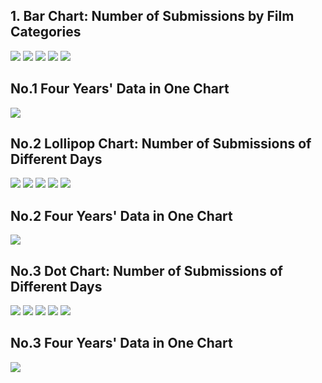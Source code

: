 **1. Bar Chart: Number of Submissions by Film Categories**
------------------------------------------------------------------

![](https://github.com/madelinezL/Austin-Film-Festival/blob/3c169866e2732febe2ebbc7ce5acd1690d303ada/Data%20Visualization/unnamed-chunk-2-1.png)
![](https://github.com/madelinezL/Austin-Film-Festival/blob/3c169866e2732febe2ebbc7ce5acd1690d303ada/Data%20Visualization/unnamed-chunk-2-2.png)
![](https://github.com/madelinezL/Austin-Film-Festival/blob/3c169866e2732febe2ebbc7ce5acd1690d303ada/Data%20Visualization/unnamed-chunk-2-3.png)
![](https://github.com/madelinezL/Austin-Film-Festival/blob/3c169866e2732febe2ebbc7ce5acd1690d303ada/Data%20Visualization/unnamed-chunk-2-4.png)
![](https://github.com/madelinezL/Austin-Film-Festival/blob/3c169866e2732febe2ebbc7ce5acd1690d303ada/Data%20Visualization/unnamed-chunk-2-5.png)

No.1 Four Years' Data in One Chart
-----------------------------------

![](https://github.com/madelinezL/Austin-Film-Festival/blob/3c169866e2732febe2ebbc7ce5acd1690d303ada/Data%20Visualization/unnamed-chunk-3-1.png)

No.2 Lollipop Chart: Number of Submissions of Different Days
------------------------------------------------------------

![](https://github.com/madelinezL/Austin-Film-Festival/blob/3c169866e2732febe2ebbc7ce5acd1690d303ada/Data%20Visualization/unnamed-chunk-4-1.png)
![](https://github.com/madelinezL/Austin-Film-Festival/blob/3c169866e2732febe2ebbc7ce5acd1690d303ada/Data%20Visualization/unnamed-chunk-4-2.png)
![](https://github.com/madelinezL/Austin-Film-Festival/blob/3c169866e2732febe2ebbc7ce5acd1690d303ada/Data%20Visualization/unnamed-chunk-4-3.png)
![](https://github.com/madelinezL/Austin-Film-Festival/blob/3c169866e2732febe2ebbc7ce5acd1690d303ada/Data%20Visualization/unnamed-chunk-4-4.png)
![](https://github.com/madelinezL/Austin-Film-Festival/blob/3c169866e2732febe2ebbc7ce5acd1690d303ada/Data%20Visualization/unnamed-chunk-4-5.png)

No.2 Four Years' Data in One Chart
-----------------------------------

![](https://github.com/madelinezL/Austin-Film-Festival/blob/3c169866e2732febe2ebbc7ce5acd1690d303ada/Data%20Visualization/unnamed-chunk-5-1.png)

No.3 Dot Chart: Number of Submissions of Different Days
-------------------------------------------------------

![](https://github.com/madelinezL/Austin-Film-Festival/blob/3c169866e2732febe2ebbc7ce5acd1690d303ada/Data%20Visualization/unnamed-chunk-6-1.png)
![](https://github.com/madelinezL/Austin-Film-Festival/blob/3c169866e2732febe2ebbc7ce5acd1690d303ada/Data%20Visualization/unnamed-chunk-6-2.png)
![](https://github.com/madelinezL/Austin-Film-Festival/blob/3c169866e2732febe2ebbc7ce5acd1690d303ada/Data%20Visualization/unnamed-chunk-6-3.png)
![](https://github.com/madelinezL/Austin-Film-Festival/blob/3c169866e2732febe2ebbc7ce5acd1690d303ada/Data%20Visualization/unnamed-chunk-6-4.png)
![](https://github.com/madelinezL/Austin-Film-Festival/blob/3c169866e2732febe2ebbc7ce5acd1690d303ada/Data%20Visualization/unnamed-chunk-6-5.png)

No.3 Four Years' Data in One Chart
-----------------------------------

![](https://github.com/madelinezL/Austin-Film-Festival/blob/3c169866e2732febe2ebbc7ce5acd1690d303ada/Data%20Visualization/unnamed-chunk-7-1.png)



